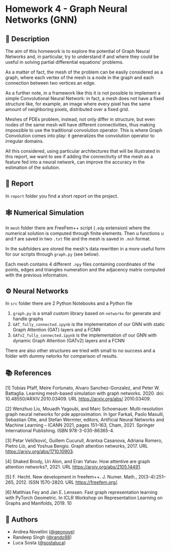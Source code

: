 # Homework 4 - Graph Neural Networks (GNN)

## :memo: Description

The aim of this homework is to explore the potential of Graph Neural Networks and, in particular, try to understand
if and where they could be useful in solving partial differential equations’ problems.

As a matter of fact, the mesh of the problem can be easily considered as a graph, where each vertex of the mesh
is a node in the graph and each connection between two vertices an edge.

As a further note, in a framework like this it is not possible to implement a simple Convolutional Neural
Network: in fact, a mesh does not have a fixed structure like, for example, an image where every pixel has the
same amount of neighboring pixels, distributed over a fixed grid. 

Meshes of PDEs problem, instead, not only
differ in structure, but even nodes of the same mesh will have different connectivities, thus making impossible
to use the traditional convolution operator. This is where Graph Convolution comes into play: it generalizes
the convolution operator to irregular domains.

All this considered, using particular architectures that will be illustrated in this report, we want to see if adding
the connectivity of the mesh as a feature fed into a neural network, can improve the accuracy in the estimation
of the solution.

## :book: Report
In `report` folder you find a short report on the project.

## :spider_web: Numerical Simulation
In `mesh` folder there are FreeFem++ script (`.edp` extension) where the numerical solution is computed through finite elements. Then u functions u and f are saved in two `.txt` file and the mesh is saved in `.msh` format.

In the subfolders are stored the mesh's data rewritten in a more useful form for our scripts through `graph.py` (see below).

Each mesh contains 4 different `.npy` files containing coordinates of the points, edges and triangles numeration and the adjacency matrix computed with the previous information.

## :gear: Neural Networks

In `src` folder there are 2 Python Notebooks and a Python file
1. `graph.py` is a small custom library based on `networkx` for generate and handle graphs
2. `GAT_fully_connected.ipynb` is the implementation of our GNN with static Graph Attention (GAT) layers and a FCNN
3. `GATv2_fully_connected.ipynb` is the implementation of our GNN with dynamic Graph Attention (GATv2) layers and a FCNN

There are also other structures we tried with small to no success and a folder with dummy netorks for comparison of results. 

## :books: References

[1] Tobias Pfaff, Meire Fortunato, Alvaro Sanchez-Gonzalez, and Peter W. Battaglia. Learning mesh-based
simulation with graph networks. 2020. doi: 10.48550/ARXIV.2010.03409. URL https://arxiv.org/abs/
2010.03409.

[2] Wenzhuo Liu, Mouadh Yagoubi, and Marc Schoenauer. Multi-resolution graph neural networks for pde
approximation. In Igor Farkaš, Paolo Masulli, Sebastian Otte, and Stefan Wermter, editors, Artificial
Neural Networks and Machine Learning – ICANN 2021, pages 151–163, Cham, 2021. Springer International
Publishing. ISBN 978-3-030-86365-4.

[3] Petar Veličković, Guillem Cucurull, Arantxa Casanova, Adriana Romero, Pietro Liò, and Yoshua Bengio.
Graph attention networks, 2017. URL https://arxiv.org/abs/1710.10903.

[4] Shaked Brody, Uri Alon, and Eran Yahav. How attentive are graph attention networks?, 2021. URL
https://arxiv.org/abs/2105.14491.

[5] F. Hecht. New development in freefem++. J. Numer. Math., 20(3-4):251–265, 2012. ISSN 1570-2820. URL
https://freefem.org/.

[6] Matthias Fey and Jan E. Lenssen. Fast graph representation learning with PyTorch Geometric. In ICLR
Workshop on Representation Learning on Graphs and Manifolds, 2019.
10

## :thought_balloon: Authors 
- Andrea Novellini ([@geonove](https://github.com/geonove))
- Randeep Singh ([@rando98](https://github.com/randosrandom))
- Luca Sosta ([@sostaluca](https://github.com/SostaLuca98))